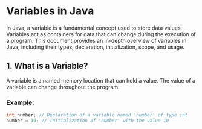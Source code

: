 # Variables in Java

In Java, a variable is a fundamental concept used to store data values. Variables act as containers for data that can change during the execution of a program. This document provides an in-depth overview of variables in Java, including their types, declaration, initialization, scope, and usage.

## 1. What is a Variable?

A variable is a named memory location that can hold a value. The value of a variable can change throughout the program. 

### Example:
```java
int number; // Declaration of a variable named 'number' of type int
number = 10; // Initialization of 'number' with the value 10
